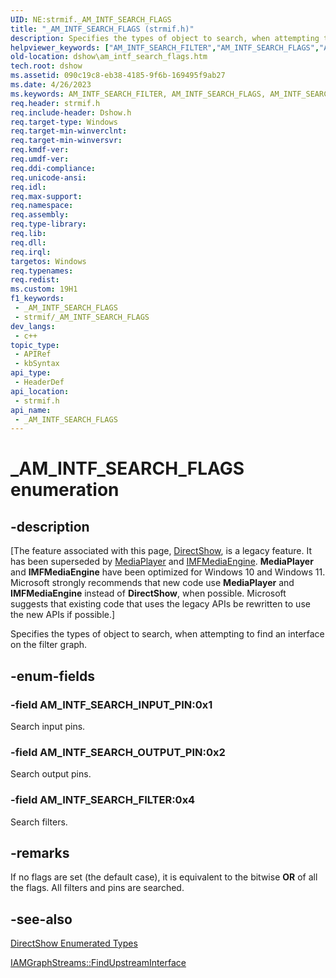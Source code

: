 ```yaml
---
UID: NE:strmif._AM_INTF_SEARCH_FLAGS
title: "_AM_INTF_SEARCH_FLAGS (strmif.h)"
description: Specifies the types of object to search, when attempting to find an interface on the filter graph.
helpviewer_keywords: ["AM_INTF_SEARCH_FILTER","AM_INTF_SEARCH_FLAGS","AM_INTF_SEARCH_FLAGSEnumeration","AM_INTF_SEARCH_INPUT_PIN","AM_INTF_SEARCH_OUTPUT_PIN","_AM_INTF_SEARCH_FLAGS","_AM_INTF_SEARCH_FLAGS enumeration [DirectShow]","dshow.am_intf_search_flags","strmif/AM_INTF_SEARCH_FILTER","strmif/AM_INTF_SEARCH_INPUT_PIN","strmif/AM_INTF_SEARCH_OUTPUT_PIN","strmif/_AM_INTF_SEARCH_FLAGS"]
old-location: dshow\am_intf_search_flags.htm
tech.root: dshow
ms.assetid: 090c19c8-eb38-4185-9f6b-169495f9ab27
ms.date: 4/26/2023
ms.keywords: AM_INTF_SEARCH_FILTER, AM_INTF_SEARCH_FLAGS, AM_INTF_SEARCH_FLAGSEnumeration, AM_INTF_SEARCH_INPUT_PIN, AM_INTF_SEARCH_OUTPUT_PIN, _AM_INTF_SEARCH_FLAGS, _AM_INTF_SEARCH_FLAGS enumeration [DirectShow], dshow.am_intf_search_flags, strmif/AM_INTF_SEARCH_FILTER, strmif/AM_INTF_SEARCH_INPUT_PIN, strmif/AM_INTF_SEARCH_OUTPUT_PIN, strmif/_AM_INTF_SEARCH_FLAGS
req.header: strmif.h
req.include-header: Dshow.h
req.target-type: Windows
req.target-min-winverclnt: 
req.target-min-winversvr: 
req.kmdf-ver: 
req.umdf-ver: 
req.ddi-compliance: 
req.unicode-ansi: 
req.idl: 
req.max-support: 
req.namespace: 
req.assembly: 
req.type-library: 
req.lib: 
req.dll: 
req.irql: 
targetos: Windows
req.typenames: 
req.redist: 
ms.custom: 19H1
f1_keywords:
 - _AM_INTF_SEARCH_FLAGS
 - strmif/_AM_INTF_SEARCH_FLAGS
dev_langs:
 - c++
topic_type:
 - APIRef
 - kbSyntax
api_type:
 - HeaderDef
api_location:
 - strmif.h
api_name:
 - _AM_INTF_SEARCH_FLAGS
---
```


# _AM_INTF_SEARCH_FLAGS enumeration


## -description

\[The feature associated with this page, [DirectShow](/windows/win32/directshow/directshow), is a legacy feature. It has been superseded by [MediaPlayer](/uwp/api/Windows.Media.Playback.MediaPlayer) and [IMFMediaEngine](/windows/win32/api/mfmediaengine/nn-mfmediaengine-imfmediaengine). **MediaPlayer** and **IMFMediaEngine** have been optimized for Windows 10 and Windows 11. Microsoft strongly recommends that new code use **MediaPlayer** and **IMFMediaEngine** instead of **DirectShow**, when possible. Microsoft suggests that existing code that uses the legacy APIs be rewritten to use the new APIs if possible.\]

Specifies the types of object to search, when attempting to find an interface on the filter graph.

## -enum-fields

### -field AM_INTF_SEARCH_INPUT_PIN:0x1

Search input pins.

### -field AM_INTF_SEARCH_OUTPUT_PIN:0x2

Search output pins.

### -field AM_INTF_SEARCH_FILTER:0x4

Search filters.

## -remarks

If no flags are set (the default case), it is equivalent to the bitwise <b>OR</b> of all the flags. All filters and pins are searched.

## -see-also

<a href="/windows/desktop/DirectShow/directshow-enumerated-types">DirectShow Enumerated Types</a>



<a href="/windows/desktop/api/strmif/nf-strmif-iamgraphstreams-findupstreaminterface">IAMGraphStreams::FindUpstreamInterface</a>
